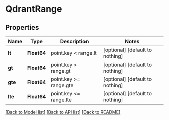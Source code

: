 # QdrantRange


## Properties
Name | Type | Description | Notes
------------ | ------------- | ------------- | -------------
**lt** | **Float64** | point.key &lt; range.lt | [optional] [default to nothing]
**gt** | **Float64** | point.key &gt; range.gt | [optional] [default to nothing]
**gte** | **Float64** | point.key &gt;&#x3D; range.gte | [optional] [default to nothing]
**lte** | **Float64** | point.key &lt;&#x3D; range.lte | [optional] [default to nothing]


[[Back to Model list]](../README.md#models) [[Back to API list]](../README.md#api-endpoints) [[Back to README]](../README.md)


